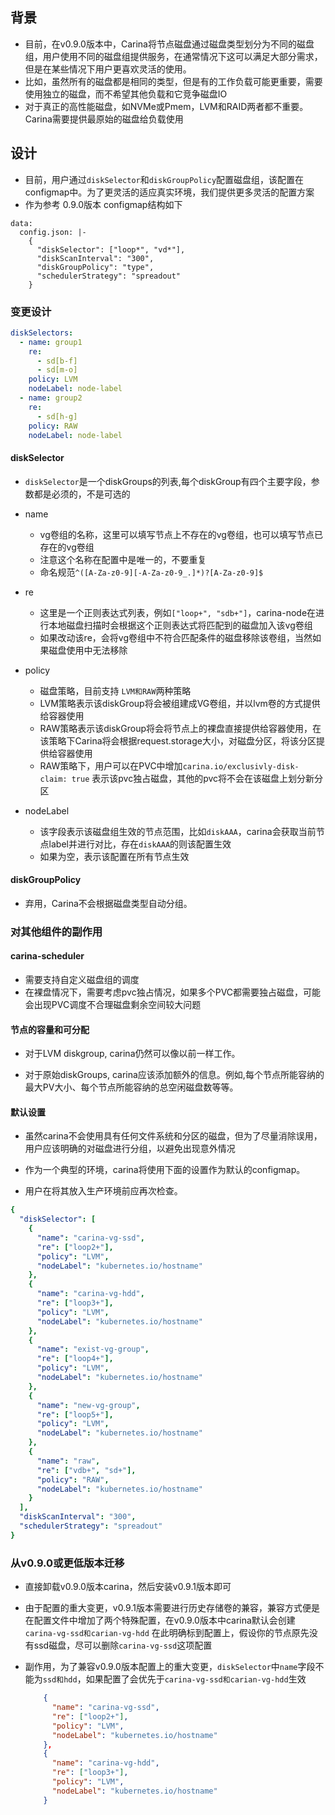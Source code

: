 ## 背景

- 目前，在v0.9.0版本中，Carina将节点磁盘通过磁盘类型划分为不同的磁盘组，用户使用不同的磁盘组提供服务，在通常情况下这可以满足大部分需求，但是在某些情况下用户更喜欢灵活的使用。
- 比如，虽然所有的磁盘都是相同的类型，但是有的工作负载可能更重要，需要使用独立的磁盘，而不希望其他负载和它竞争磁盘IO
- 对于真正的高性能磁盘，如NVMe或Pmem，LVM和RAID两者都不重要。Carina需要提供最原始的磁盘给负载使用

## 设计

- 目前，用户通过`diskSelector`和`diskGroupPolicy`配置磁盘组，该配置在configmap中。为了更灵活的适应真实环境，我们提供更多灵活的配置方案
- 作为参考 0.9.0版本 configmap结构如下

```
data:
  config.json: |-
    {
      "diskSelector": ["loop*", "vd*"],
      "diskScanInterval": "300",
      "diskGroupPolicy": "type",
      "schedulerStrategy": "spreadout"
    }
```

### 变更设计

```yaml
diskSelectors:
  - name: group1
    re:
      - sd[b-f]
      - sd[m-o]
    policy: LVM
    nodeLabel: node-label
  - name: group2
    re:
      - sd[h-g]
    policy: RAW
    nodeLabel: node-label
```

#### diskSelector

- `diskSelector`是一个diskGroups的列表,每个diskGroup有四个主要字段，参数都是必须的，不是可选的

* name

  - vg卷组的名称，这里可以填写节点上不存在的vg卷组，也可以填写节点已存在的vg卷组
  - 注意这个名称在配置中是唯一的，不要重复
  - 命名规范`^([A-Za-z0-9][-A-Za-z0-9_.]*)?[A-Za-z0-9]$`

* re

  - 这里是一个正则表达式列表，例如`["loop+", "sdb+"]`，carina-node在进行本地磁盘扫描时会根据这个正则表达式将匹配到的磁盘加入该vg卷组
  - 如果改动该re，会将vg卷组中不符合匹配条件的磁盘移除该卷组，当然如果磁盘使用中无法移除

* policy

  - 磁盘策略，目前支持 `LVM和RAW`两种策略
  - LVM策略表示该diskGroup将会被组建成VG卷组，并以lvm卷的方式提供给容器使用
  - RAW策略表示该diskGroup将会将节点上的裸盘直接提供给容器使用，在该策略下Carina将会根据request.storage大小，对磁盘分区，将该分区提供给容器使用
  - RAW策略下，用户可以在PVC中增加`carina.io/exclusivly-disk-claim: true` 表示该pvc独占磁盘，其他的pvc将不会在该磁盘上划分新分区

  

* nodeLabel

  - 该字段表示该磁盘组生效的节点范围，比如`diskAAA`，carina会获取当前节点label并进行对比，存在`diskAAA`的则该配置生效
  - 如果为空，表示该配置在所有节点生效

#### diskGroupPolicy

- 弃用，Carina不会根据磁盘类型自动分组。

### 对其他组件的副作用

#### carina-scheduler

- 需要支持自定义磁盘组的调度
- 在裸盘情况下，需要考虑pvc独占情况，如果多个PVC都需要独占磁盘，可能会出现PVC调度不合理磁盘剩余空间较大问题

#### 节点的容量和可分配

- 对于LVM diskgroup, carina仍然可以像以前一样工作。

- 对于原始diskGroups, carina应该添加额外的信息。例如,每个节点所能容纳的最大PV大小、每个节点所能容纳的总空闲磁盘数等等。

#### 默认设置

- 虽然carina不会使用具有任何文件系统和分区的磁盘，但为了尽量消除误用，用户应该明确的对磁盘进行分组，以避免出现意外情况

- 作为一个典型的环境，carina将使用下面的设置作为默认的configmap。

- 用户在将其放入生产环境前应再次检查。

```yaml
{
  "diskSelector": [
    {
      "name": "carina-vg-ssd",
      "re": ["loop2+"],
      "policy": "LVM",
      "nodeLabel": "kubernetes.io/hostname"
    },
    {
      "name": "carina-vg-hdd",
      "re": ["loop3+"],
      "policy": "LVM",
      "nodeLabel": "kubernetes.io/hostname"
    },
    {
      "name": "exist-vg-group",
      "re": ["loop4+"],
      "policy": "LVM",
      "nodeLabel": "kubernetes.io/hostname"
    },
    {
      "name": "new-vg-group",
      "re": ["loop5+"],
      "policy": "LVM",
      "nodeLabel": "kubernetes.io/hostname"
    },
    {
      "name": "raw",
      "re": ["vdb+", "sd+"],
      "policy": "RAW",
      "nodeLabel": "kubernetes.io/hostname"
    }
  ],
  "diskScanInterval": "300",
  "schedulerStrategy": "spreadout"
}
```

### 从v0.9.0或更低版本迁移

- 直接卸载v0.9.0版本carina，然后安装v0.9.1版本即可

- 由于配置的重大变更，v0.9.1版本需要进行历史存储卷的兼容，兼容方式便是在配置文件中增加了两个特殊配置，在v0.9.0版本中carina默认会创建`carina-vg-ssd和carian-vg-hdd` 在此明确标到配置上，假设你的节点原先没有ssd磁盘，尽可以删除`carina-vg-ssd`这项配置

- 副作用，为了兼容v0.9.0版本配置上的重大变更，`diskSelector`中`name`字段不能为`ssd和hdd`，如果配置了会优先于`carina-vg-ssd和carian-vg-hdd`生效

  ```json
      {
        "name": "carina-vg-ssd",
        "re": ["loop2+"],
        "policy": "LVM",
        "nodeLabel": "kubernetes.io/hostname"
      },
      {
        "name": "carina-vg-hdd",
        "re": ["loop3+"],
        "policy": "LVM",
        "nodeLabel": "kubernetes.io/hostname"
      }
  ```

  

